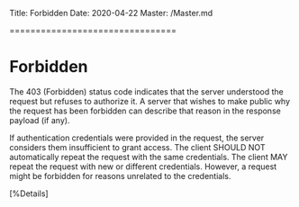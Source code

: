 Title: Forbidden
Date: 2020-04-22
Master: /Master.md

================================

Forbidden
=============================

The 403 (Forbidden) status code indicates that the server understood
the request but refuses to authorize it.  A server that wishes to
make public why the request has been forbidden can describe that
reason in the response payload (if any).

If authentication credentials were provided in the request, the
server considers them insufficient to grant access.  The client
SHOULD NOT automatically repeat the request with the same
credentials.  The client MAY repeat the request with new or different
credentials.  However, a request might be forbidden for reasons
unrelated to the credentials.

[%Details]